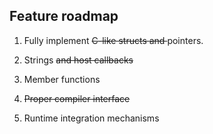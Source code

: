 ## Feature roadmap

1. Fully implement <s> C-like structs and </s> pointers.

2. Strings <s> and host callbacks </s>

3. Member functions

4. <s> Proper compiler interface </s>

5. Runtime integration mechanisms
